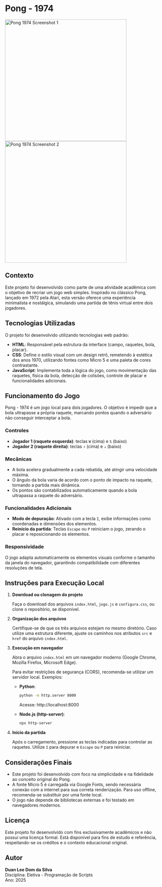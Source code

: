 # Pong - 1974

<img src="https://github.com/user-attachments/assets/338808aa-df9d-440d-95e1-a9f230d44e17" alt="Pong 1974 Screenshot 1" width="400">
<img src="https://github.com/user-attachments/assets/b847163b-422e-40e1-a650-47df7c7db85a" alt="Pong 1974 Screenshot 2" width="400">

## Contexto

Este projeto foi desenvolvido como parte de uma atividade acadêmica com o objetivo de recriar um jogo web simples. Inspirado no clássico Pong, lançado em 1972 pela Atari, esta versão oferece uma experiência minimalista e nostálgica, simulando uma partida de tênis virtual entre dois jogadores.

## Tecnologias Utilizadas

O projeto foi desenvolvido utilizando tecnologias web padrão:

- **HTML**: Responsável pela estrutura da interface (campo, raquetes, bola, placar).
- **CSS**: Define o estilo visual com um design retrô, remetendo à estética dos anos 1970, utilizando fontes como Micro 5 e uma paleta de cores contrastante.
- **JavaScript**: Implementa toda a lógica do jogo, como movimentação das raquetes, física da bola, detecção de colisões, controle de placar e funcionalidades adicionais.

## Funcionamento do Jogo

Pong - 1974 é um jogo local para dois jogadores. O objetivo é impedir que a bola ultrapasse a própria raquete, marcando pontos quando o adversário não conseguir interceptar a bola.

### Controles

- **Jogador 1 (raquete esquerda)**: teclas `W` (cima) e `S` (baixo)
- **Jogador 2 (raquete direita)**: teclas `↑` (cima) e `↓` (baixo)

### Mecânicas

- A bola acelera gradualmente a cada rebatida, até atingir uma velocidade máxima.
- O ângulo da bola varia de acordo com o ponto de impacto na raquete, tornando a partida mais dinâmica.
- Os pontos são contabilizados automaticamente quando a bola ultrapassa a raquete do adversário.

### Funcionalidades Adicionais

- **Modo de depuração**: Ativado com a tecla `I`, exibe informações como coordenadas e dimensões dos elementos.
- **Reinício da partida**: Teclas `Escape` ou `P` reiniciam o jogo, zerando o placar e reposicionando os elementos.

### Responsividade

O jogo adapta automaticamente os elementos visuais conforme o tamanho da janela do navegador, garantindo compatibilidade com diferentes resoluções de tela.

## Instruções para Execução Local

1. **Download ou clonagem do projeto**

   Faça o download dos arquivos `index.html`, `jogo.js` e `configura.css`, ou clone o repositório, se disponível.

2. **Organização dos arquivos**

   Certifique-se de que os três arquivos estejam no mesmo diretório. Caso utilize uma estrutura diferente, ajuste os caminhos nos atributos `src` e `href` do arquivo `index.html`.

3. **Execução em navegador**

   Abra o arquivo `index.html` em um navegador moderno (Google Chrome, Mozilla Firefox, Microsoft Edge).

   Para evitar restrições de segurança (CORS), recomenda-se utilizar um servidor local. Exemplos:

   - **Python**:
     ```bash
     python -m http.server 8000
     ```
     Acesse: http://localhost:8000

   - **Node.js (http-server)**:
     ```bash
     npx http-server
     ```

4. **Início da partida**

   Após o carregamento, pressione as teclas indicadas para controlar as raquetes. Utilize `I` para depurar e `Escape` ou `P` para reiniciar.


## Considerações Finais

- Este projeto foi desenvolvido com foco na simplicidade e na fidelidade ao conceito original do Pong.
- A fonte Micro 5 é carregada via Google Fonts, sendo necessária conexão com a internet para sua correta renderização. Para uso offline, recomenda-se substituir por uma fonte local.
- O jogo não depende de bibliotecas externas e foi testado em navegadores modernos.

## Licença

Este projeto foi desenvolvido com fins exclusivamente acadêmicos e não possui uma licença formal. Está disponível para fins de estudo e referência, respeitando-se os créditos e o contexto educacional original.

## Autor

**Duan Lee Dom da Silva**  
Disciplina: Eletiva - Programação de Scripts  
Ano: 2025

